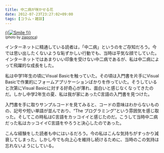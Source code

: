 ```yaml
---
title: 中二病が咲かせる花
date: 2012-07-23T23:27:02+09:00
tags: [コラム・雑談]
---
```


[{{<img src="http://farm6.staticflickr.com/5012/5450487239_2ee749f5d5.jpg" alt="Smile !">}}](http://www.flickr.com/photos/ziaponca/5450487239/)  
<span style="font-size: 80%">(photo by <a href="http://www.flickr.com/photos/ziaponca/">ziaponca</a>)</span>

インターネットに精通している読者は，「中二病」というのをご存知だろう。今では思い出したくないような恥ずかしい行動でも、当時は平気な顔でしていた。インターネットではあまりいい印象を受けない中二病であるが、私は中二病によって飛躍的な成長をした。

私は中学1年生の頃にVisual Basicを触っていた。その頃は入門書を片手にVisual Basicで作業的にフォームアプリケーションばかりを作っていた。そうしていると次第にVisual Basicに対する好奇心が薄れ、面白いと感じなくなってきたのだ。しかし中学2年生の夏、私は我が家にあったC言語の入門書を見つけた。

入門書を手に取りサンプルコードを見てみると、コードの意味はわからないものの、記号や短い単語が並んでおり、“The プログラミング”という雰囲気を感じ取った。そしてこの時私はC言語をカッコイイと感じたのだ。こうして当時中二病だった私はカッコイイC言語をやろうと決心したのであった。

こんな経験をした読者も中にはいるだろう。今の私はこんな気持ちがすっかり減衰してしまった。しかし今でも向上心を維持し続けるために、当時のこの気持は忘れないようにしている。

